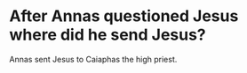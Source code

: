 # After Annas questioned Jesus where did he send Jesus?

Annas sent Jesus to Caiaphas the high priest.
